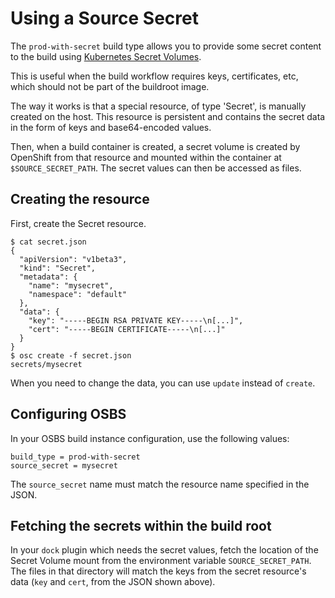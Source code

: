 # Using a Source Secret

The `prod-with-secret` build type allows you to provide some secret content to the build using [Kubernetes Secret Volumes](https://github.com/GoogleCloudPlatform/kubernetes/blob/master/docs/secrets.md).

This is useful when the build workflow requires keys, certificates, etc, which should not be part of the buildroot image.

The way it works is that a special resource, of type 'Secret', is manually created on the host. This resource is persistent and contains the secret data in the form of keys and base64-encoded values.

Then, when a build container is created, a secret volume is created by OpenShift from that resource and mounted within the container at `$SOURCE_SECRET_PATH`. The secret values can then be accessed as files.


## Creating the resource

First, create the Secret resource.

```
$ cat secret.json
{
  "apiVersion": "v1beta3",
  "kind": "Secret",
  "metadata": {
    "name": "mysecret",
    "namespace": "default"
  },
  "data": {
    "key": "-----BEGIN RSA PRIVATE KEY-----\n[...]",
    "cert": "-----BEGIN CERTIFICATE-----\n[...]"
  }
}
$ osc create -f secret.json
secrets/mysecret
```

When you need to change the data, you can use `update` instead of `create`.

## Configuring OSBS

In your OSBS build instance configuration, use the following values:

```
build_type = prod-with-secret
source_secret = mysecret
```

The `source_secret` name must match the resource name specified in the JSON.

## Fetching the secrets within the build root

In your `dock` plugin which needs the secret values, fetch the location of the Secret Volume mount from the environment variable `SOURCE_SECRET_PATH`. The files in that directory will match the keys from the secret resource's data (`key` and `cert`, from the JSON shown above).
